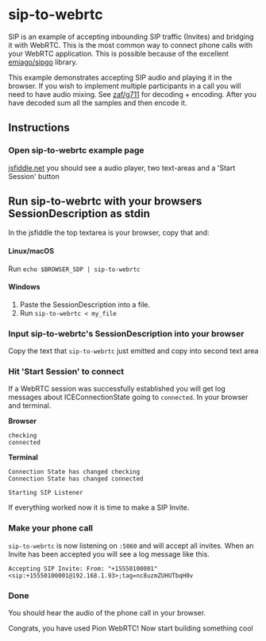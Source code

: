 # sip-to-webrtc
SIP is an example of accepting inbounding SIP traffic (Invites) and bridging it with WebRTC.
This is the most common way to connect phone calls with your WebRTC application.
This is possible because of the excellent [emiago/sipgo](https://github.com/emiago/sipgo) library.

This example demonstrates accepting SIP audio and playing it in the browser. If you wish to implement multiple participants
in a call you will need to have audio mixing. See [zaf/g711](https://github.com/zaf/g711) for decoding + encoding. After you have
decoded sum all the samples and then encode it.

## Instructions
### Open sip-to-webrtc example page
[jsfiddle.net](https://jsfiddle.net/gds05mc3/) you should see a audio player, two text-areas and a 'Start Session' button

## Run sip-to-webrtc with your browsers SessionDescription as stdin
In the jsfiddle the top textarea is your browser, copy that and:
#### Linux/macOS
Run `echo $BROWSER_SDP | sip-to-webrtc`
#### Windows
1. Paste the SessionDescription into a file.
1. Run `sip-to-webrtc < my_file`

### Input sip-to-webrtc's SessionDescription into your browser
Copy the text that `sip-to-webrtc` just emitted and copy into second text area

### Hit 'Start Session' to connect
If a WebRTC session was successfully established you will get log messages
about ICEConnectionState going to `connected`. In your browser and terminal.

**Browser**
```
checking
connected
```

**Terminal**
```
Connection State has changed checking
Connection State has changed connected

Starting SIP Listener
```

If everything worked now it is time to make a SIP Invite.

### Make your phone call
`sip-to-webrtc` is now listening on `:5060` and will accept all invites.
When an Invite has been accepted you will see a log message like this.

```
Accepting SIP Invite: From: "+15550100001" <sip:+15550100001@192.168.1.93>;tag=nc8uzmZUHUTbqH0v
```

### Done
You should hear the audio of the phone call in your browser.

Congrats, you have used Pion WebRTC! Now start building something cool
